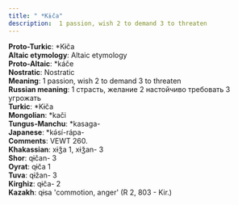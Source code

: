 ```yaml
---
title: " *Kɨča"
description:  1 passion, wish 2 to demand 3 to threaten
---
```


<strong>Proto-Turkic</strong>:  *Kɨča<br>
<strong>Altaic etymology</strong>:  Altaic etymology<br>
<strong> Proto-Altaic</strong>:  *káče<br>
<strong>Nostratic</strong>:  Nostratic<br>
<strong>Meaning</strong>:  1 passion, wish 2 to demand 3 to threaten<br>
<strong>Russian meaning</strong>:  1 страсть, желание 2 настойчиво требовать 3 угрожать<br>
<strong>Turkic</strong>:  *Kɨča<br>
<strong>Mongolian</strong>:  *kači<br>
<strong>Tungus-Manchu</strong>:  *kasaga-<br>
<strong>Japanese</strong>:  *kǝ́sí-rápa-<br>
<strong>Comments</strong>:  VEWT 260.<br>
<strong>Khakassian</strong>:  xɨǯa 1, xɨǯan- 3<br>
<strong>Shor</strong>:  qɨčan- 3<br>
<strong>Oyrat</strong>:  qɨča 1<br>
<strong>Tuva</strong>:  qɨžan- 3<br>
<strong>Kirghiz</strong>:  qɨča- 2<br>
<strong>Kazakh</strong>:  qɨsa 'commotion, anger' (R 2, 803 - Kir.)<br>


